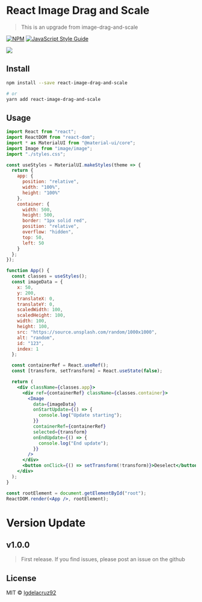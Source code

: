 # React Image Drag and Scale

> This is an upgrade from image-drag-and-scale

[![NPM](https://img.shields.io/npm/v/image-drag-and-scale.svg)](https://www.npmjs.com/package/image-drag-and-scale) [![JavaScript Style Guide](https://img.shields.io/badge/code_style-standard-brightgreen.svg)](https://standardjs.com)

[![](https://media.giphy.com/media/RIvgoHlZbxnd4DpjTk/giphy.gif)](https://media.giphy.com/media/RIvgoHlZbxnd4DpjTk/giphy.gif)

## Install

```bash
npm install --save react-image-drag-and-scale

# or
yarn add react-image-drag-and-scale
```

## Usage

```jsx
import React from "react";
import ReactDOM from "react-dom";
import * as MaterialUI from "@material-ui/core";
import Image from "image/image";
import "./styles.css";

const useStyles = MaterialUI.makeStyles(theme => {
  return {
    app: {
      position: "relative",
      width: "100%",
      height: "100%"
    },
    container: {
      width: 500,
      height: 500,
      border: "1px solid red",
      position: "relative",
      overflow: "hidden",
      top: 50,
      left: 50
    }
  };
});

function App() {
  const classes = useStyles();
  const imageData = {
    x: 50,
    y: 200,
    translateX: 0,
    translateY: 0,
    scaledWidth: 100,
    scaledHeight: 100,
    width: 100,
    height: 100,
    src: "https://source.unsplash.com/random/1000x1000",
    alt: "random",
    id: "123",
    index: 1
  };

  const containerRef = React.useRef();
  const [transform, setTransform] = React.useState(false);

  return (
    <div className={classes.app}>
      <div ref={containerRef} className={classes.container}>
        <Image
          data={imageData}
          onStartUpdate={() => {
            console.log("Update starting");
          }}
          containerRef={containerRef}
          selected={transform}
          onEndUpdate={() => {
            console.log("End update");
          }}
        />
      </div>
      <button onClick={() => setTransform(!transform)}>Deselect</button>
    </div>
  );
}

const rootElement = document.getElementById("root");
ReactDOM.render(<App />, rootElement);
```

# Version Update

## v1.0.0

> First release. If you find issues, please post an issue on the github

## License

MIT © [lgdelacruz92](https://github.com/lgdelacruz92)
